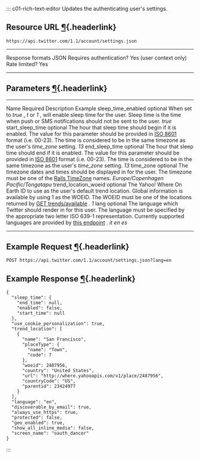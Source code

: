 <div>

::: c01-rich-text-editor
Updates the authenticating user\'s settings.

## Resource URL [¶](#resource-url){.headerlink}

` https://api.twitter.com/1.1/account/settings.json `

  -------------------------- -------------------------
  Response formats           JSON
  Requires authentication?   Yes (user context only)
  Rate limited?              Yes
  -------------------------- -------------------------

## Parameters [¶](#parameters){.headerlink}

  ---------------------- ---------- ------------------------------------------------------------------------------------------------------------------------------------------------------------------------------------------------------------------------------------------------------------------------------------------------------ -----------------------------------------
  Name                   Required   Description                                                                                                                                                                                                                                                                                            Example
  sleep_time_enabled     optional   When set to *true* , *t* or *1* , will enable sleep time for the user. Sleep time is the time when push or SMS notifications should not be sent to the user.                                                                                                                                           *true*
  start_sleep_time       optional   The hour that sleep time should begin if it is enabled. The value for this parameter should be provided in [ISO 8601](http://en.wikipedia.org/wiki/ISO_8601) format (i.e. 00-23). The time is considered to be in the same timezone as the user\'s *time_zone* setting.                                *13*
  end_sleep_time         optional   The hour that sleep time should end if it is enabled. The value for this parameter should be provided in [ISO 8601](http://en.wikipedia.org/wiki/ISO_8601) format (i.e. 00-23). The time is considered to be in the same timezone as the user\'s *time_zone* setting.                                  *13*
  time_zone              optional   The timezone dates and times should be displayed in for the user. The timezone must be one of the [Rails TimeZone](http://api.rubyonrails.org/classes/ActiveSupport/TimeZone.html) names.                                                                                                              *Europe/Copenhagen* *Pacific/Tongatapu*
  trend_location_woeid   optional   The Yahoo! Where On Earth ID to use as the user\'s default trend location. Global information is available by using 1 as the WOEID. The WOEID must be one of the locations returned by [GET trends/available](/en/docs/trends/locations-with-trending-topics/api-reference/get-trends-available) .     *1*
  lang                   optional   The language which Twitter should render in for this user. The language must be specified by the appropriate two letter ISO 639-1 representation. Currently supported languages are provided by [this endpoint](/en/docs/developer-utilities/supported-languages/api-reference/get-help-languages) .   *it* *en* *es*
  ---------------------- ---------- ------------------------------------------------------------------------------------------------------------------------------------------------------------------------------------------------------------------------------------------------------------------------------------------------------ -----------------------------------------

## Example Request [¶](#example-request){.headerlink}

` POST https://api.twitter.com/1.1/account/settings.json?lang=en `

## Example Response [¶](#example-response){.headerlink}

    {
      "sleep_time": {
        "end_time": null,
        "enabled": false,
        "start_time": null
      },
      "use_cookie_personalization": true,
      "trend_location": [
        {
          "name": "San Francisco",
          "placeType": {
            "name": "Town",
            "code": 7
          },
          "woeid": 2487956,
          "country": "United States",
          "url": "http://where.yahooapis.com/v1/place/2487956",
          "countryCode": "US",
          "parentid": 23424977
        }
      ],
      "language": "en",
      "discoverable_by_email": true,
      "always_use_https": true,
      "protected": false,
      "geo_enabled": true,
      "show_all_inline_media": false,
      "screen_name": "oauth_dancer"
    }
:::

</div>
